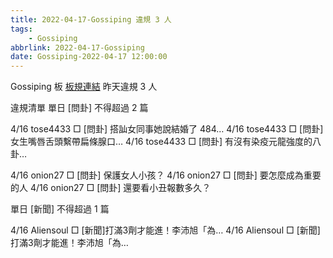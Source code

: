```yaml
---
title: 2022-04-17-Gossiping 違規 3 人
tags:
    - Gossiping
abbrlink: 2022-04-17-Gossiping
date: Gossiping-2022-04-17 12:00:00
---
```

Gossiping 板 [板規連結](https://www.ptt.cc/bbs/Gossiping/M.1637425085.A.07D.html)
昨天違規 3 人
<!-- more -->

違規清單
單日 [問卦] 不得超過 2 篇

4/16 tose4433 □ [問卦] 搭訕女同事她說結婚了 484…
4/16 tose4433 □ [問卦] 女生嘴唇舌頭繫帶扁條腺口…
4/16 tose4433 □ [問卦] 有沒有染疫元龍強度的八卦…

4/16 onion27 □ [問卦] 保護女人小孩？
4/16 onion27 □ [問卦] 要怎麼成為重要的人
4/16 onion27 □ [問卦] 還要看小丑報數多久？

單日 [新聞] 不得超過 1 篇

4/16 Aliensoul □ [新聞]打滿3劑才能進！李沛旭「為…
4/16 Aliensoul □ [新聞]打滿3劑才能進！李沛旭「為…